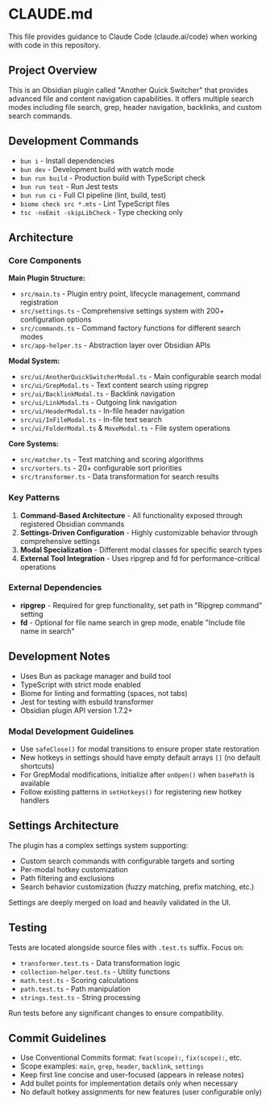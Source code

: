 # CLAUDE.md

This file provides guidance to Claude Code (claude.ai/code) when working with code in this repository.

## Project Overview

This is an Obsidian plugin called "Another Quick Switcher" that provides advanced file and content navigation capabilities. It offers multiple search modes including file search, grep, header navigation, backlinks, and custom search commands.

## Development Commands

- `bun i` - Install dependencies
- `bun dev` - Development build with watch mode
- `bun run build` - Production build with TypeScript check
- `bun run test` - Run Jest tests
- `bun run ci` - Full CI pipeline (lint, build, test)
- `biome check src *.mts` - Lint TypeScript files
- `tsc -noEmit -skipLibCheck` - Type checking only

## Architecture

### Core Components

**Main Plugin Structure:**
- `src/main.ts` - Plugin entry point, lifecycle management, command registration
- `src/settings.ts` - Comprehensive settings system with 200+ configuration options
- `src/commands.ts` - Command factory functions for different search modes
- `src/app-helper.ts` - Abstraction layer over Obsidian APIs

**Modal System:**
- `src/ui/AnotherQuickSwitcherModal.ts` - Main configurable search modal
- `src/ui/GrepModal.ts` - Text content search using ripgrep
- `src/ui/BacklinkModal.ts` - Backlink navigation
- `src/ui/LinkModal.ts` - Outgoing link navigation  
- `src/ui/HeaderModal.ts` - In-file header navigation
- `src/ui/InFileModal.ts` - In-file text search
- `src/ui/FolderModal.ts` & `MoveModal.ts` - File system operations

**Core Systems:**
- `src/matcher.ts` - Text matching and scoring algorithms
- `src/sorters.ts` - 20+ configurable sort priorities
- `src/transformer.ts` - Data transformation for search results

### Key Patterns

1. **Command-Based Architecture** - All functionality exposed through registered Obsidian commands
2. **Settings-Driven Configuration** - Highly customizable behavior through comprehensive settings
3. **Modal Specialization** - Different modal classes for specific search types
4. **External Tool Integration** - Uses ripgrep and fd for performance-critical operations

### External Dependencies

- **ripgrep** - Required for grep functionality, set path in "Ripgrep command" setting
- **fd** - Optional for file name search in grep mode, enable "Include file name in search"

## Development Notes

- Uses Bun as package manager and build tool
- TypeScript with strict mode enabled
- Biome for linting and formatting (spaces, not tabs)
- Jest for testing with esbuild transformer
- Obsidian plugin API version 1.7.2+

### Modal Development Guidelines

- Use `safeClose()` for modal transitions to ensure proper state restoration
- New hotkeys in settings should have empty default arrays `[]` (no default shortcuts)
- For GrepModal modifications, initialize after `onOpen()` when `basePath` is available
- Follow existing patterns in `setHotkeys()` for registering new hotkey handlers

## Settings Architecture

The plugin has a complex settings system supporting:
- Custom search commands with configurable targets and sorting
- Per-modal hotkey customization
- Path filtering and exclusions
- Search behavior customization (fuzzy matching, prefix matching, etc.)

Settings are deeply merged on load and heavily validated in the UI.

## Testing

Tests are located alongside source files with `.test.ts` suffix. Focus on:
- `transformer.test.ts` - Data transformation logic
- `collection-helper.test.ts` - Utility functions
- `math.test.ts` - Scoring calculations
- `path.test.ts` - Path manipulation
- `strings.test.ts` - String processing

Run tests before any significant changes to ensure compatibility.

## Commit Guidelines

- Use Conventional Commits format: `feat(scope):`, `fix(scope):`, etc.
- Scope examples: `main`, `grep`, `header`, `backlink`, `settings`
- Keep first line concise and user-focused (appears in release notes)
- Add bullet points for implementation details only when necessary
- No default hotkey assignments for new features (user configurable only)